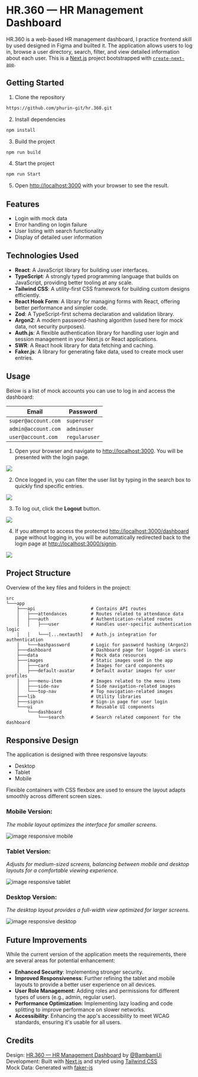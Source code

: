 # HR.360 — HR Management Dashboard

HR.360 is a web-based HR management dashboard, I practice frontend skill by used designed in Figma and builted it. The application allows users to log in, browse a user directory, search, filter, and view detailed information about each user. This is a [Next.js](https://nextjs.org) project bootstrapped with [`create-next-app`](https://nextjs.org/docs/app/api-reference/cli/create-next-app).

## Getting Started

1. Clone the repository

```bash
https://github.com/phurin-git/hr.360.git
```
2. Install dependencies
```bash
npm install
```
3. Build the project
```bash
npm run build
```
4. Start the project
```bash
npm run Start
```
5. Open [http://localhost:3000](http://localhost:3000) with your browser to see the result.

## Features

- Login with mock data
- Error handling on login failure
- User listing with search functionality
- Display of detailed user information

## Technologies Used

- **React**: A JavaScript library for building user interfaces.
- **TypeScript**: A strongly typed programming language that builds on JavaScript, providing better tooling at any scale.
- **Tailwind CSS**: A utility-first CSS framework for building custom designs efficiently.
- **React Hook Form**: A library for managing forms with React, offering better performance and simpler code.
- **Zod**: A TypeScript-first schema declaration and validation library.
- **Argon2**: A modern password-hashing algorithm (used here for mock data, not security purposes).
- **Auth.js**: A flexible authentication library for handling user login and session management in your Next.js or React applications.
- **SWR**: A React hook library for data fetching and caching.
- **Faker.js**: A library for generating fake data, used to create mock user entries.

## Usage

Below is a list of mock accounts you can use to log in and access the dashboard:

| Email               | Password        |
|---------------------|-----------------|
| `super@account.com` | `superuser`     |
| `admin@account.com` | `adminuser`     |
| `user@account.com`  | `regularuser`   |

1. Open your browser and navigate to [http://localhost:3000](http://localhost:3000). You will be presented with the login page.

![](/docs/gif/usage-1.gif)

2. Once logged in, you can filter the user list by typing in the search box to quickly find specific entries.

![](/docs/gif/usage-2.gif)

3. To log out, click the **Logout** button.

![](/docs/gif/usage-3.gif)

4. If you attempt to access the protected [http://localhost:3000/dashboard](http://localhost:3000/dashboard) page without logging in, you will be automatically redirected back to the login page at [http://localhost:3000/signin](http://localhost:3000/signin).

![](/docs/gif/usage-4.gif)

## Project Structure

Overview of the key files and folders in the project:

```
src
└───app
    ├───api                     # Contains API routes
    │   ├───attendances         # Routes related to attendance data
    │   ├───auth                # Authentication-related routes
    │   │   ├───user            # Handles user-specific authentication logic
    │   │   └───[...nextauth]   # Auth.js integration for authentication
    │   └───hashpassword        # Logic for password hashing (Argon2)
    ├───dashboard               # Dashboard page for logged-in users
    ├───data                    # Mock data resources
    ├───images                  # Static images used in the app
    │   ├───card                # Images for card components
    │   ├───default-avatar      # Default avatar images for user profiles
    │   ├───menu-item           # Images related to the menu items
    │   ├───side-nav            # Side navigation-related images
    │   └───top-nav             # Top navigation-related images
    ├───lib                     # Utility libraries
    ├───signin                  # Sign-in page for user login
    └───ui                      # Reusable UI components
        └───dashboard
            └───search          # Search related component for the dashboard
```

## Responsive Design
The application is designed with three responsive layouts:

- Desktop
- Tablet
- Mobile

Flexible containers with CSS flexbox are used to ensure the layout adapts smoothly across different screen sizes.

### Mobile Version:
*The mobile layout optimizes the interface for smaller screens.*

![image responsive mobile](/docs/img/responsive-mobile.jpeg)

### Tablet Version:
*Adjusts for medium-sized screens, balancing between mobile and desktop layouts for a comfortable viewing experience.*

![image responsive tablet](/docs/img/responsive-tablet.jpeg)

### Desktop Version:
*The desktop layout provides a full-width view optimized for larger screens.*

![image responsive desktop](/docs/img/responsive-desktop.jpeg)

## Future Improvements
While the current version of the application meets the requirements, there are several areas for potential enhancement:

- **Enhanced Security**: Implementing stronger security.
- **Improved Responsiveness**: Further refining the tablet and mobile layouts to provide a better user experience on all devices.
- **User Role Management**: Adding roles and permissions for different types of users (e.g., admin, regular user).
- **Performance Optimization**: Implementing lazy loading and code splitting to improve performance on slower networks.
- **Accessibility**: Enhancing the app's accessibility to meet WCAG standards, ensuring it's usable for all users.

## Credits
Design: [HR.360 — HR Management Dashboard](https://www.figma.com/community/file/1330845180697578574) by [@BambamUi](https://www.figma.com/@BambamUi)\
Development: Built with [Next.js](https://nextjs.org/) and styled using [Tailwind CSS](https://tailwindcss.com/)\
Mock Data: Generated with [faker-js](https://fakerjs.dev/)
